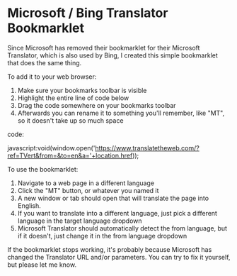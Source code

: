 # Microsoft / Bing Translator Bookmarklet
Since Microsoft has removed their bookmarklet for their Microsoft Translator, which is also used by Bing, I created this simple bookmarklet that does the same thing.

To add it to your web browser:
1. Make sure your bookmarks toolbar is visible
2. Highlight the entire line of code below
3. Drag the code somewhere on your bookmarks toolbar
4. Afterwards you can rename it to something you'll remember, like "MT", so it doesn't take up so much space

code:

javascript:void(window.open('https://www.translatetheweb.com/?ref=TVert&from=&to=en&a='+location.href));

To use the bookmarklet:
1. Navigate to a web page in a different language
2. Click the "MT" button, or whatever you named it
3. A new window or tab should open that will translate the page into English. 
4. If you want to translate into a different language, just pick a different language in the target language dropdown
5. Microsoft Translator should automatically detect the from language, but if it doesn't, just change it in the from language dropdown

If the bookmarklet stops working, it's probably because Microsoft has changed the Translator URL and/or parameters. You can try to fix it yourself, but please let me know.
